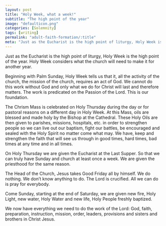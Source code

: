 ```yaml
---
layout: post
title: "Holy Week, what a week!"
subtitle: "The high point of the year"
image: "defaulticon.png"
categories: [Solemnity]
tags: [writing]
permalink: "adult-faith-formation/:title"
meta: "Just as the Eucharist is the high point of liturgy, Holy Week is the high point of the year. Holy Week considers what the church will need to make it for another year."
---
```

Just as the Eucharist is the high point of liturgy, Holy Week is the high point of the year. Holy Week considers what the church will need to make it for another year.
<!--more-->

Beginning with Palm Sunday, Holy Week tells us that it, all the activity of the church, the mission of the church, requires an act of God. We cannot do this work without God and only what we do for Christ will last and therefore matters. The work is predicated on the Passion of the Lord. This is our foundation.

The Chrism Mass is celebrated on Holy Thursday during the day or for pastoral reasons on a different day in Holy Week. At this Mass, oils are blessed and made holy by the Bishop at the Cathedral. These Holy Oils are then given to parishes, missions, hospitals, etc. in order to strengthen people so we can live out our baptism, fight our battles, be encouraged and sealed with the Holy Spirit no matter come what may. We have, keep and strengthen the faith that will see us through in good times, hard times, bad times at any time and in all times.

On Holy Thursday we are given the Eucharist at the Last Supper. So that we can truly have Sunday and church at least once a week. We are given the priesthood for the same reason.

The Head of the Church, Jesus takes Good Friday all by himself. We do nothing. We don’t know anything to do. The Lord is crucified. All we can do is pray for everybody.

Come Sunday, starting at the end of Saturday, we are given new fire, Holy Light, new water, Holy Water and new life, Holy People freshly baptized.

We now have everything we need to do the work of the Lord: God, faith, preparation, instruction, mission, order, leaders, provisions and sisters and brothers in Christ Jesus.